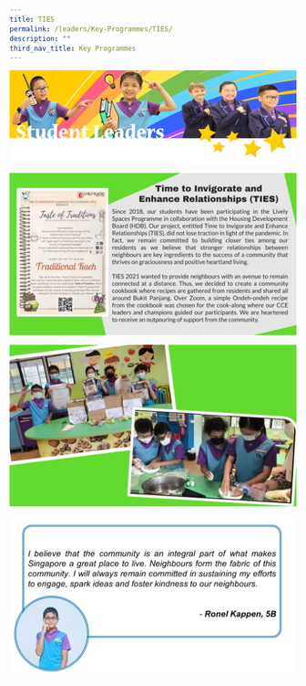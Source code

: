 ```yaml
---
title: TIES
permalink: /leaders/Key-Programmes/TIES/
description: ""
third_nav_title: Key Programmes
---
```

![](/images/SLbanner.png)

![](/images/TIES1.jpg)

![](/images/TIES2.jpg)

![](/images/ties%20reflection.jpg)